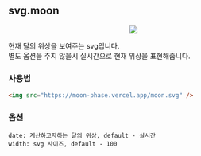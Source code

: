 ## svg.moon

<p align="center">
   <img src="https://moon-phase.vercel.app/moon.svg" />
</p>

현재 달의 위상을 보여주는 svg입니다.  
별도 옵션을 주지 않을시 실시간으로 현재 위상을 표현해줍니다.

### 사용법

```html
<img src="https://moon-phase.vercel.app/moon.svg" />
```


### 옵션

```
date: 계산하고자하는 달의 위상, default - 실시간
width: svg 사이즈, default - 100
```

